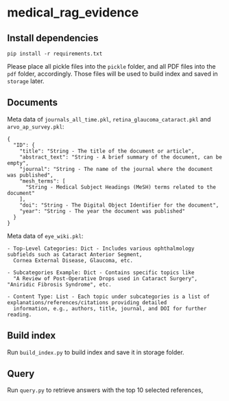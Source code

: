 # medical_rag_evidence

## Install dependencies
```
pip install -r requirements.txt
```
Please place all pickle files into the `pickle` folder, and all PDF files into the `pdf` folder, accordingly. Those files will be used to build index and saved in `storage` later.


## Documents
Meta data of `journals_all_time.pkl`, `retina_glaucoma_cataract.pkl` and `arvo_ap_survey.pkl`:
```
{
  "ID": {
    "title": "String - The title of the document or article",
    "abstract_text": "String - A brief summary of the document, can be empty",
    "journal": "String - The name of the journal where the document was published",
    "mesh_terms": [
      "String - Medical Subject Headings (MeSH) terms related to the document"
    ],
    "doi": "String - The Digital Object Identifier for the document",
    "year": "String - The year the document was published"
  }
}
```

Meta data of `eye_wiki.pkl`:
```
- Top-Level Categories: Dict - Includes various ophthalmology subfields such as Cataract Anterior Segment,
  Cornea External Disease, Glaucoma, etc.

- Subcategories Example: Dict - Contains specific topics like 
  "A Review of Post-Operative Drops used in Cataract Surgery", "Aniridic Fibrosis Syndrome", etc.
  
- Content Type: List - Each topic under subcategories is a list of explanations/references/citations providing detailed
  information, e.g., authors, title, journal, and DOI for further reading.
```



## Build index
Run `build_index.py` to build index and save it in storage folder.

## Query
Run `query.py` to retrieve answers with the top 10 selected references,
